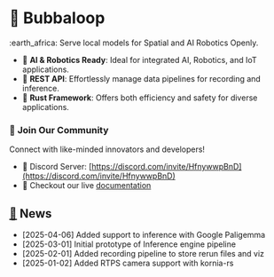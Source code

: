 # 🦄 Bubbaloop

:earth\_africa: Serve local models for Spatial and AI Robotics Openly.

* :robot: **AI & Robotics Ready**: Ideal for integrated AI, Robotics, and IoT applications.
* :rocket: **REST API**: Effortlessly manage data pipelines for recording and inference.
* :crab: **Rust Framework**: Offers both efficiency and safety for diverse applications.

### 👥 **Join Our Community**

Connect with like-minded innovators and developers!

* 💬 Discord Server: [https://discord.com/invite/HfnywwpBnD](https://discord.com/invite/HfnywwpBnD)
* :book: Checkout our live [documentation](https://edgar-riba.gitbook.io/bubbaloop)



## [📢](https://emojipedia.org/loudspeaker) News

* \[2025-04-06] Added support to inference with Google Paligemma
* \[2025-03-01] Initial prototype of Inference engine pipeline
* \[2025-02-01] Added recording pipeline to store rerun files and viz
* \[2025-01-02] Added RTPS camera support with kornia-rs
